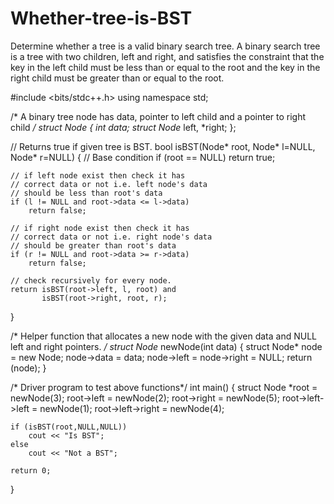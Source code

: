 # Whether-tree-is-BST
Determine whether a tree is a valid binary search tree.  A binary search tree is a tree with two children, left and right, and satisfies the constraint that the key in the left child must be less than or equal to the root and the key in the right child must be greater than or equal to the root.

#include <bits/stdc++.h> 
using namespace std; 
  
/* A binary tree node has data, pointer to 
   left child and a pointer to right child */
struct Node 
{ 
    int data; 
    struct Node* left, *right; 
}; 
  
// Returns true if given tree is BST. 
bool isBST(Node* root, Node* l=NULL, Node* r=NULL) 
{ 
    // Base condition 
    if (root == NULL) 
        return true; 
  
    // if left node exist then check it has 
    // correct data or not i.e. left node's data 
    // should be less than root's data 
    if (l != NULL and root->data <= l->data) 
        return false; 
  
    // if right node exist then check it has 
    // correct data or not i.e. right node's data 
    // should be greater than root's data 
    if (r != NULL and root->data >= r->data) 
        return false; 
  
    // check recursively for every node. 
    return isBST(root->left, l, root) and 
           isBST(root->right, root, r); 
} 
  
/* Helper function that allocates a new node with the 
   given data and NULL left and right pointers. */
struct Node* newNode(int data) 
{ 
    struct Node* node = new Node; 
    node->data = data; 
    node->left = node->right = NULL; 
    return (node); 
} 
  
/* Driver program to test above functions*/
int main() 
{ 
    struct Node *root = newNode(3); 
    root->left        = newNode(2); 
    root->right       = newNode(5); 
    root->left->left  = newNode(1); 
    root->left->right = newNode(4); 
  
    if (isBST(root,NULL,NULL)) 
        cout << "Is BST"; 
    else
        cout << "Not a BST"; 
  
    return 0; 
} 
